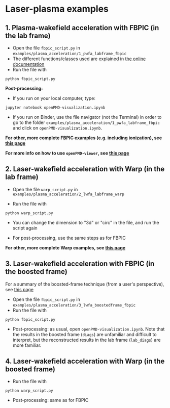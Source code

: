# Laser-plasma examples

## 1. Plasma-wakefield acceleration with FBPIC (in the lab frame)

- Open the file `fbpic_script.py` in
`examples/plasma_acceleration/1_pwfa_labframe_fbpic`
- The different functions/classes used are explained in [the online documentation](https://fbpic.github.io/api_reference/api_reference.html)
- Run the file with
```
python fbpic_script.py
```

**Post-processing:**
- If you run on your local computer, type:
```
jupyter notebook openPMD-visualization.ipynb
```
- If you run on Binder, use the file navigator (not the Terminal)
in order to go to the folder `examples/plasma_acceleration/1_pwfa_labframe_fbpic`
and click on `openPMD-visualization.ipynb`.


**For other, more complete FBPIC examples (e.g. including ionization), see [this page](https://fbpic.github.io/how_to_run.html)**


**For more info on how to use `openPMD-viewer`, see [this page](https://github.com/openPMD/openPMD-viewer/tree/master/tutorials)**

## 2. Laser-wakefield acceleration with Warp (in the lab frame)

- Open the file `warp_script.py` in `examples/plasma_acceleration/2_lwfa_labframe_warp`

- Run the file with 
```
python warp_script.py
```

- You can change the dimension to "3d" or "circ" in the file, and run the script again

- For post-processing, use the same steps as for FBPIC

**For other, more complete Warp examples, see [this page](https://bitbucket.org/berkeleylab/warp/src/master/scripts/examples/plasma_acceleration/)**

## 3. Laser-wakefield acceleration with FBPIC (in the boosted frame)

For a summary of the boosted-frame technique (from a user's perspective), see
[this page](https://fbpic.github.io/advanced/boosted_frame.html)

- Open the file `fbpic_script.py` in
`examples/plasma_acceleration/3_lwfa_boostedframe_fbpic`
- Run the file with 
```
python fbpic_script.py
```
- Post-processing: as usual, open `openPMD-visualization.ipynb`. Note that the results in the boosted frame (`diags`) are unfamiliar and difficult to interpret, but the reconstructed results in the lab frame (`lab_diags`) are more familiar.

## 4. Laser-wakefield acceleration with Warp (in the boosted frame)

- Run the file with 
```
python warp_script.py
```
- Post-processing: same as for FBPIC